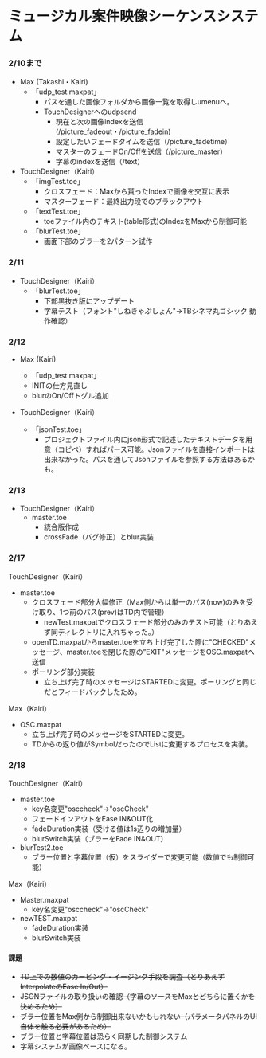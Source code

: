 # ミュージカル案件映像シーケンスシステム



### 2/10まで

- Max (Takashi・Kairi)
  - 「udp_test.maxpat」
    - パスを通した画像フォルダから画像一覧を取得しumenuへ。
    - TouchDesignerへのudpsend
      - 現在と次の画像indexを送信 (/picture_fadeout・/picture_fadein)
      - 設定したいフェードタイムを送信（/picture_fadetime）
      - マスターのフェードOn/Offを送信（/picture_master）
      - 字幕のindexを送信（/text）
- TouchDesigner（Kairi）
  - 「imgTest.toe」
    - クロスフェード：Maxから貰ったIndexで画像を交互に表示
    - マスターフェード：最終出力段でのブラックアウト
  - 「textTest.toe」
    - toeファイル内のテキスト(table形式)のIndexをMaxから制御可能
  - 「blurTest.toe」
    - 画面下部のブラーを2パターン試作



### 2/11

- TouchDesigner（Kairi）
  - 「blurTest.toe」
    - 下部黒抜き版にアップデート
    - 字幕テスト（フォント"しねきゃぷしょん"→TBシネマ丸ゴシック 動作確認）

### 2/12



- Max (Kairi)
  - 「udp_test.maxpat」
  - INITの仕方見直し
  - blurのOn/Offトグル追加

- TouchDesigner（Kairi）
  - 「jsonTest.toe」
    - プロジェクトファイル内にjson形式で記述したテキストデータを用意（コピペ）すればパース可能。Jsonファイルを直接インポートは出来なかった。パスを通してJsonファイルを参照する方法はあるかも。

### 2/13

- TouchDesigner（Kairi）
  - master.toe
    - 統合版作成
    - crossFade（バグ修正）とblur実装



### 2/17

TouchDesigner（Kairi）

- master.toe
  - クロスフェード部分大幅修正（Max側からは単一のパス(now)のみを受け取り、1つ前のパス(prev)はTD内で管理）
    - newTest.maxpatでクロスフェード部分のみのテスト可能（とりあえず同ディレクトリに入れちゃった。）
  - openTD.maxpatからmaster.toeを立ち上げ完了した際に"CHECKED"メッセージ、master.toeを閉じた際の”EXIT"メッセージをOSC.maxpatへ送信
  - ポーリング部分実装
    - 立ち上げ完了時のメッセージはSTARTEDに変更。ポーリングと同じだとフィードバックしたため。

Max（Kairi）

- OSC.maxpat
  - 立ち上げ完了時のメッセージをSTARTEDに変更。
  - TDからの返り値がSymbolだったのでListに変更するプロセスを実装。



### 2/18

TouchDesigner（Kairi）

- master.toe
  - key名変更"osccheck"→"oscCheck"
  - フェードインアウトをEase IN&OUT化
  - fadeDuration実装（受ける値は1s辺りの増加量）
  - blurSwitch実装（ブラーをFade IN&OUT）
- blurTest2.toe
  - ブラー位置と字幕位置（仮）をスライダーで変更可能（数値でも制御可能）



Max（Kairi）

- Master.maxpat
  - key名変更"osccheck"→"oscCheck"
- newTEST.maxpat
  - fadeDuration実装
  - blurSwitch実装

#### 課題

- ~~TD上での数値のカービング・イージング手段を調査（とりあえずInterpolateのEase In/Out）~~
- ~~JSONファイルの取り扱いの確認（字幕のソースをMaxとどちらに置くかを決めるため）~~
- ~~ブラー位置をMax側から制御出来ないかもしれない（パラメータパネルのUI自体を触る必要があるため）~~
- ブラー位置と字幕位置は恐らく同期した制御システム
- 字幕システムが画像ベースになる。